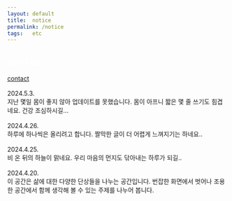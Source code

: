 ```yaml
---
layout: default
title:  notice
permalink: /notice
tags:   etc
---
```


<style>
p {
    line-height: 1.5;
    padding-right: 10px;
}
</style>

<h2 style="color:#FFF">notices</h2>
<a href="/contact">contact</a>
<br><br>
2024.5.3.<br>
지난 몇일 몸이 좋지 않아 업데이트를 못했습니다. 몸이 아프니 짧은 몇 줄 쓰기도 힘겹네요. 건강 조심하시길... 
<br><br>
2024.4.26.<br>
하루에 하나씩은 올리려고 합니다. 짤막한 글이 더 어렵게 느껴지기는 하네요..
<br><br>
2024.4.25.<br>
비 온 뒤의 하늘이 맑네요. 우리 마음의 먼지도 닦아내는 하루가 되길..
<br><br>
2024.4.20.<br>
이 공간은 삶에 대한 다양한 단상들을 나누는 공간입니다. 번잡한 화면에서 벗어나 조용한 공간에서 함께 생각해 볼 수 있는 주제를 나누어 봅니다.
